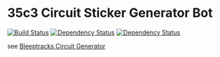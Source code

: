 # 35c3 Circuit Sticker Generator Bot

[![Build Status](https://travis-ci.org/EdJoPaTo/BastionSiegeAssistBot.svg?branch=master)](https://travis-ci.org/EdJoPaTo/BastionSiegeAssistBot)
[![Dependency Status](https://david-dm.org/EdJoPaTo/BastionSiegeAssistBot/status.svg)](https://david-dm.org/EdJoPaTo/BastionSiegeAssistBot)
[![Dependency Status](https://david-dm.org/EdJoPaTo/BastionSiegeAssistBot/dev-status.svg)](https://david-dm.org/EdJoPaTo/BastionSiegeAssistBot?type=dev)

see [Bleeptracks Circuit Generator](https://35c3.bleeptrack.de)
